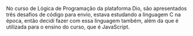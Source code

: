No curso de Lógica de Programação da plataforma Dio, são apresentados três desafios de código para envio, estava estudando a linguagem C na época, então decidi fazer com essa linguagem também, além da que é utilizada para o ensino do curso, que é JavaScript. 
